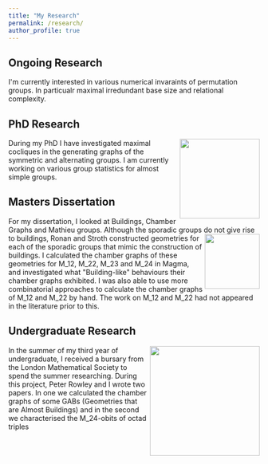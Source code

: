 ```yaml
---
title: "My Research"
permalink: /research/
author_profile: true
---
```

## Ongoing Research
I'm currently interested in various numerical invaraints of permutation groups. In particualr maximal irredundant base size and relational complexity. 



## PhD Research
<img align="right" src="https://veronicakelsey.github.io/images/VV.png" width="160">  During my PhD I have investigated maximal cocliques in the generating graphs of the symmetric and alternating groups. I am currently working on various group statistics for almost simple groups.





## Masters Dissertation
For my dissertation, I looked at Buildings, Chamber Graphs and Mathieu groups. Although the sporadic groups do not <img align="right" src="https://veronicakelsey.github.io/images/m12ink.png" width="110">  give rise to buildings, Ronan and Stroth constructed geometries for each of the sporadic groups that mimic the construction of buildings. I calculated the chamber graphs of these geometries for M_12, M_22, M_23 and M_24 in Magma, and investigated what "Building-like" behaviours their chamber graphs exhibited. I was also able to use more combinatorial approaches to calculate the chamber graphs of M_12 and M_22 by hand. The work on M_12 and M_22 had not appeared in the literature prior to this. 



## Undergraduate Research
<img align="right" src="https://veronicakelsey.github.io/images/Labelled MOG.jpg" width="220">
In the summer of my third year of undergraduate, I received a bursary from the London Mathematical Society to spend the summer researching. During this project, Peter Rowley and I wrote two papers. In one we calculated the chamber graphs of some GABs (Geometries that are Almost Buildings) and in the second we characterised the M_24-obits of octad triples
